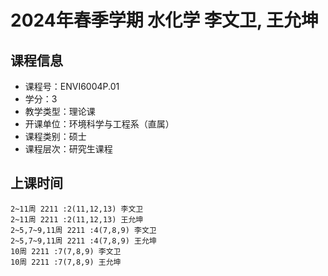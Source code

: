 # 2024年春季学期 水化学 李文卫, 王允坤






## 课程信息

- 课程号：ENVI6004P.01
- 学分：3
- 教学类型：理论课
- 开课单位：环境科学与工程系（直属）
- 课程类别：硕士
- 课程层次：研究生课程

## 上课时间

```
2~11周 2211 :2(11,12,13) 李文卫
2~11周 2211 :2(11,12,13) 王允坤
2~5,7~9,11周 2211 :4(7,8,9) 李文卫
2~5,7~9,11周 2211 :4(7,8,9) 王允坤
10周 2211 :7(7,8,9) 李文卫
10周 2211 :7(7,8,9) 王允坤
```

